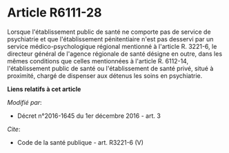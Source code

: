 # Article R6111-28

Lorsque l'établissement public de santé ne comporte pas de service de psychiatrie et que l'établissement pénitentiaire n'est
pas desservi par un service médico-psychologique régional mentionné à l'article R. 3221-6, le directeur général de l'agence
régionale de santé désigne en outre, dans les mêmes conditions que celles mentionnées à l'article R. 6112-14, l'établissement
public de santé ou l'établissement de santé privé, situé à proximité, chargé de dispenser aux détenus les soins en
psychiatrie.

**Liens relatifs à cet article**

_Modifié par_:

  - Décret n°2016-1645 du 1er décembre 2016 - art. 3

_Cite_:

  - Code de la santé publique - art. R3221-6 (V)
